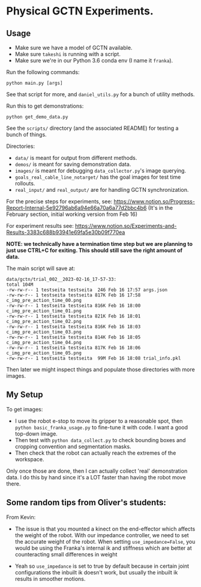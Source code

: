 # Physical GCTN Experiments.

## Usage

- Make sure we have a model of GCTN available.
- Make sure `takeshi` is running with a script.
- Make sure we're in our Python 3.6 conda env (I name it `franka`).

Run the following commands:

```
python main.py [args]
```

See that script for more, and `daniel_utils.py` for a bunch of utility methods.

Run this to get demonstrations:

```
python get_demo_data.py
```

See the `scripts/` directory (and the associated README) for testing a bunch of
things.

Directories:

- `data/` is meant for output from different methods.
- `demos/` is meant for saving demonstration data.
- `images/` is meant for debugging `data_collector.py`'s image querying.
- `goals_real_cable_line_notarget/` has the goal images for test time rollouts.
- `real_input/` and `real_output/` are for handling GCTN synchronization.

For the precise steps for experiments, see:
https://www.notion.so/Progress-Report-Internal-5e92796ab6a94e66a70a6a77d2bbc4b6
(It's in the February section, initial working version from Feb 16)

For experiment results see:
https://www.notion.so/Experiments-and-Results-3383c688b93941e69fa5e30b09f770ea

**NOTE: we technically have a termination time step but we are planning to just
use CTRL+C for exiting. This should still save the right amount of data.**

The main script will save at:

```
data/gctn/trial_002__2023-02-16_17-57-33:
total 104M
-rw-rw-r-- 1 testseita testseita  246 Feb 16 17:57 args.json
-rw-rw-r-- 1 testseita testseita 817K Feb 16 17:58 c_img_pre_action_time_00.png
-rw-rw-r-- 1 testseita testseita 816K Feb 16 18:00 c_img_pre_action_time_01.png
-rw-rw-r-- 1 testseita testseita 821K Feb 16 18:01 c_img_pre_action_time_02.png
-rw-rw-r-- 1 testseita testseita 816K Feb 16 18:03 c_img_pre_action_time_03.png
-rw-rw-r-- 1 testseita testseita 814K Feb 16 18:05 c_img_pre_action_time_04.png
-rw-rw-r-- 1 testseita testseita 817K Feb 16 18:06 c_img_pre_action_time_05.png
-rw-rw-r-- 1 testseita testseita  99M Feb 16 18:08 trial_info.pkl
```

Then later we might inspect things and populate those directories with more
images.

## My Setup

To get images:

- I use the robot e-stop to move its gripper to a reasonable spot, then `python
  basic_franka_usage.py` to fine-tune it with code. I want a good top-down
  image.
- Then test with `python data_collect.py` to check bounding boxes and cropping
  convention and segmentation masks.
- Then check that the robot can actually reach the extremes of the workspace.

Only once those are done, then I can actually collect 'real' demonstration
data. I do this by hand since it's a LOT faster than having the robot move
there.


## Some random tips from Oliver's students:

From Kevin:

- The issue is that you mounted a kinect on the end-effector which affects the
  weight of the robot. With our impedance controller, we need to set the
  accurate weight of the robot. When setting `use_impedance=False`, you would
  be using the Franka's internal ik and stiffness which are better at
  counteracting small differences in weight

- Yeah so `use_impedance` is set to true by default because in certain joint
  configurations the inbuilt ik doesn't work, but usually the inbuilt ik
  results in smoother motions.
